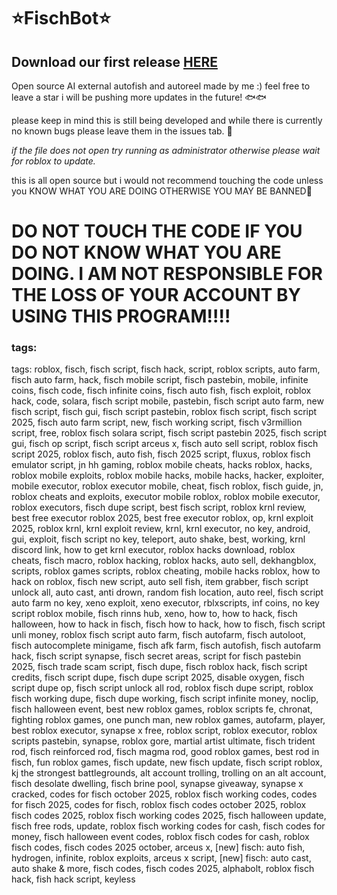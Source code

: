 # ⭐FischBot⭐
## Download our first release [HERE](https://github.com/KeepIsCoding/FischBot/releases/tag/fisch)

Open source AI external autofish and autoreel made by me :) feel free to leave a star i will be pushing more updates in the future! 🐟🐟


please keep in mind this is still being developed and while there is currently no known bugs please leave them in the issues tab. 💖

*if the file does not open try running as administrator otherwise please wait for roblox to update.*

this is all open source but i would not recommend touching the code unless you KNOW WHAT YOU ARE DOING OTHERWISE YOU MAY BE BANNED🚫

# DO NOT TOUCH THE CODE IF YOU DO NOT KNOW WHAT YOU ARE DOING. I AM NOT RESPONSIBLE FOR THE LOSS OF YOUR ACCOUNT BY USING THIS PROGRAM‼‼



### tags:
tags:
roblox, fisch, fisch script, fisch hack, script, roblox scripts, auto farm, fisch auto farm, hack, fisch mobile script, fisch pastebin, mobile, infinite coins, fisch code, fisch infinite coins, fisch auto fish, fisch exploit, roblox hack, code, solara, fisch script mobile, pastebin, fisch script auto farm, new fisch script, fisch gui, fisch script pastebin, roblox fisch script, fisch script 2025, fisch auto farm script, new, fisch working script, fisch v3rmillion script, free, roblox fisch solara script, fisch script pastebin 2025, fisch script gui, fisch op script, fisch script arceus x, fisch auto sell script, roblox fisch script 2025, roblox fisch, auto fish, fisch 2025 script, fluxus, roblox fisch emulator script, jn hh gaming, roblox mobile cheats, hacks roblox, hacks, roblox mobile exploits, roblox mobile hacks, mobile hacks, hacker, exploiter, mobile executor, roblox executor mobile, cheat, fisch roblox, fisch guide, jn, roblox cheats and exploits, executor mobile roblox, roblox mobile executor, roblox executors, fisch dupe script, best fisch script, roblox krnl review, best free executor roblox 2025, best free executor roblox, op, krnl exploit 2025, roblox krnl, krnl exploit review, krnl, krnl executor, no key, android, gui, exploit, fisch script no key, teleport, auto shake, best, working, krnl discord link, how to get krnl executor, roblox hacks download, roblox cheats, fisch macro, roblox hacking, roblox hacks, auto sell, dekhangblox, scripts, roblox games scripts, roblox cheating, mobile hacks roblox, how to hack on roblox, fisch new script, auto sell fish, item grabber, fisch script unlock all, auto cast, anti drown, random fish location, auto reel, fisch script auto farm no key, xeno exploit, xeno executor, rblxscripts, inf coins, no key script roblox mobile, fisch rinns hub, xeno, how to, how to hack, fisch halloween, how to hack in fisch, fisch how to hack, how to fisch, fisch script unli money, roblox fisch script auto farm, fisch autofarm, fisch autoloot, fisch autocomplete minigame, fisch afk farm, fisch autofish, fisch autofarm hack, fisch script synapse, fisch secret areas, script for fisch pastebin 2025, fisch trade scam script, fisch dupe, fisch roblox hack, fisch script credits, fisch script dupe, fisch dupe script 2025, disable oxygen, fisch script dupe op, fisch script unlock all rod, roblox fisch dupe script, roblox fisch working dupe, fisch dupe working, fisch script infinite money, noclip, fisch halloween event, best new roblox games, roblox scripts fe, chronat, fighting roblox games, one punch man, new roblox games, autofarm, player, best roblox executor, synapse x free, roblox script, roblox executor, roblox scripts pastebin, synapse, roblox gore, martial artist ultimate, fisch trident rod, fisch reinforced rod, fisch magma rod, good roblox games, best rod in fisch, fun roblox games, fisch update, new fisch update, fisch script roblox, kj the strongest battlegrounds, alt account trolling, trolling on an alt account, fisch desolate dwelling, fisch brine pool, synapse giveaway, synapse x cracked, codes for fisch october 2025, roblox fisch working codes, codes for fisch 2025, codes for fisch, roblox fisch codes october 2025, roblox fisch codes 2025, roblox fisch working codes 2025, fisch halloween update, fisch free rods, update, roblox fisch working codes for cash, fisch codes for money, fisch halloween event codes, roblox fisch codes for cash, roblox fisch codes, fisch codes 2025 october, arceus x, [new] fisch: auto fish, hydrogen, infinite, roblox exploits, arceus x script, [new] fisch: auto cast, auto shake & more, fisch codes, fisch codes 2025, alphabolt, roblox fisch hack, fish hack script, keyless
